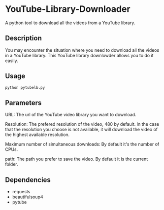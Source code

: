 # YouTube-Library-Downloader
A python tool to download all the videos from a YouTube library.

## Description
You may encounter the situation where you need to download all the videos in a YouTube library. This YouTube library downlowder allows you to do it easily.

## Usage
```bash
python pytubelb.py
```
	
## Parameters
URL: The url of the YouTube video library you want to download.

Resolution: The prefered resolution of the video, 480 by default. In the case that the resolution you choose is not available, it will download the video of the highest available resolution.

Maximum number of simultaneous downloads: By default it's the number of CPUs.

path: The path you prefer to save the video. By default it is the current folder.

## Dependencies
* requests
* beautifulsoup4
* pytube
